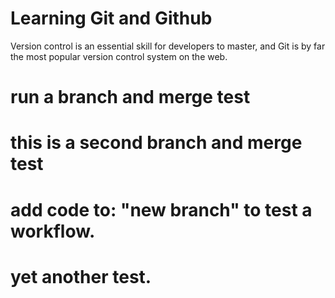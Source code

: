 # Learning Git and Github
Version control is an essential skill for developers to master, and Git is by far the most popular version control system on the web.

# run a branch and merge test

# this is a second branch and merge test

# add code to: "new branch" to test a workflow.
# yet another test.